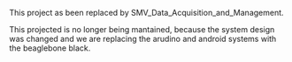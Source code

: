 This project as been replaced by SMV_Data_Acquisition_and_Management.

This projected is no longer being mantained, because the system design was changed and we are replacing the arudino and android systems with the beaglebone black.